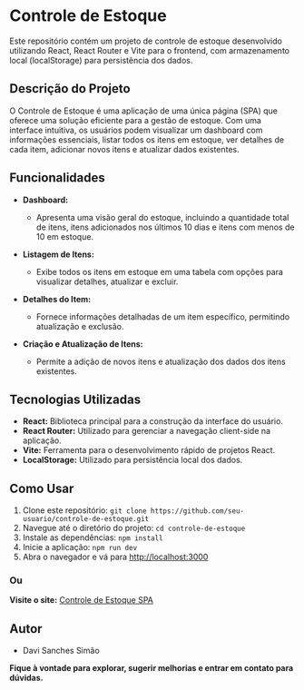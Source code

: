 # Controle de Estoque

Este repositório contém um projeto de controle de estoque desenvolvido utilizando React, React Router e Vite para o frontend, com armazenamento local (localStorage) para persistência dos dados.

## Descrição do Projeto

O Controle de Estoque é uma aplicação de uma única página (SPA) que oferece uma solução eficiente para a gestão de estoque. Com uma interface intuitiva, os usuários podem visualizar um dashboard com informações essenciais, listar todos os itens em estoque, ver detalhes de cada item, adicionar novos itens e atualizar dados existentes.

## Funcionalidades

- **Dashboard:**
  - Apresenta uma visão geral do estoque, incluindo a quantidade total de itens, itens adicionados nos últimos 10 dias e itens com menos de 10 em estoque.

- **Listagem de Itens:**
  - Exibe todos os itens em estoque em uma tabela com opções para visualizar detalhes, atualizar e excluir.

- **Detalhes do Item:**
  - Fornece informações detalhadas de um item específico, permitindo atualização e exclusão.

- **Criação e Atualização de Itens:**
  - Permite a adição de novos itens e atualização dos dados dos itens existentes.

## Tecnologias Utilizadas

- **React:** Biblioteca principal para a construção da interface do usuário.
- **React Router:** Utilizado para gerenciar a navegação client-side na aplicação.
- **Vite:** Ferramenta para o desenvolvimento rápido de projetos React.
- **LocalStorage:** Utilizado para persistência local dos dados.

## Como Usar

1. Clone este repositório: `git clone https://github.com/seu-usuario/controle-de-estoque.git`
2. Navegue até o diretório do projeto: `cd controle-de-estoque`
3. Instale as dependências: `npm install`
4. Inicie a aplicação: `npm run dev`
5. Abra o navegador e vá para [http://localhost:3000](http://localhost:3000)

### Ou

**Visite o site:** [Controle de Estoque SPA](https://controladordeestoque-davisimao.netlify.app/)

## Autor

- Davi Sanches Simão

**Fique à vontade para explorar, sugerir melhorias e entrar em contato para dúvidas.**
